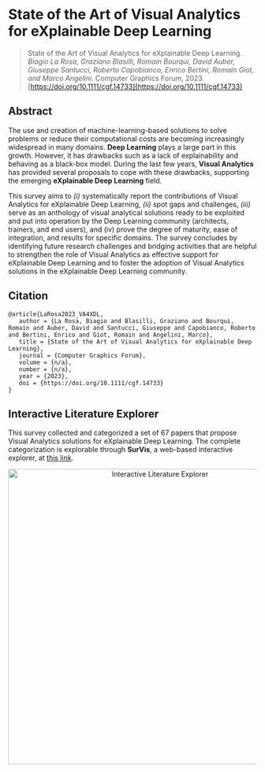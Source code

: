 # State of the Art of Visual Analytics for eXplainable Deep Learning

> State of the Art of Visual Analytics for eXplainable Deep Learning. _Biagio La Rosa, Graziano Blasilli, Romain Bourqui, David Auber, Giuseppe Santucci, Roberto Capobianco, Enrico Bertini, Romain Giot, and Marco Angelini._ Computer Graphics Forum, 2023. [https://doi.org/10.1111/cgf.14733](https://doi.org/10.1111/cgf.14733)


## Abstract
The use and creation of machine-learning-based solutions to solve problems or reduce their computational costs are becoming increasingly widespread in many domains. **Deep Learning** plays a large part in this growth. However, it has drawbacks such as a lack of explainability and behaving as a black-box model. During the last few years, **Visual Analytics** has provided several proposals to cope with these drawbacks, supporting the emerging **eXplainable Deep Learning** field. 

This survey aims to _(i)_ systematically report the contributions of Visual Analytics for eXplainable Deep Learning, _(ii)_ spot gaps and challenges, _(iii)_ serve as an anthology of visual analytical solutions ready to be exploited and put into operation by the Deep Learning community (architects, trainers, and end users), and (iv) prove the degree of maturity, ease of integration, and results for specific domains. The survey concludes by identifying future research challenges and bridging activities that are helpful to strengthen the role of Visual Analytics as effective support for eXplainable Deep Learning and to foster the adoption of Visual Analytics solutions in the eXplainable Deep Learning community.

## Citation
 ```
@article{LaRosa2023_VA4XDL,
    author = {La Rosa, Biagio and Blasilli, Graziano and Bourqui, Romain and Auber, David and Santucci, Giuseppe and Capobianco, Roberto and Bertini, Enrico and Giot, Romain and Angelini, Marco},
    title = {State of the Art of Visual Analytics for eXplainable Deep Learning},
    journal = {Computer Graphics Forum},
    volume = {n/a},
    number = {n/a},
    year = {2023},
    doi = {https://doi.org/10.1111/cgf.14733}
}
```

## Interactive Literature Explorer

This survey collected and categorized a set of 67 papers that propose Visual Analytics solutions for eXplainable Deep Learning. The complete categorization is explorable through **SurVis**, a web-based interactive explorer, at [this link](https://aware-diag-sapienza.github.io/VA4XDL/survis).

<p align="center">
    <a href="https://aware-diag-sapienza.github.io/VA4XDL/survis">
        <img alt="Interactive Literature Explorer" src="https://aware-diag-sapienza.github.io/VA4XDL/survis/screenshot.png" width="600">
    </a>
</p>





